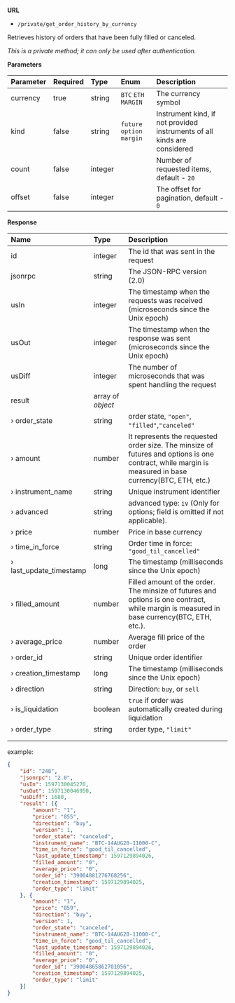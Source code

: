 **URL** 

- `/private/get_order_history_by_currency`

Retrieves history of orders that have been fully filled or canceled.



*This is a private method; it can only be used after authentication.*

**Parameters** 

| Parameter | Required | Type    | Enum                       | Description                                                  |
| :-------- | :------- | :------ | :------------------------- | :----------------------------------------------------------- |
| currency  | true     | string  | `BTC` `ETH` `MARGIN`       | The currency symbol                                          |
| kind      | false    | string  | `future` `option` `margin` | Instrument kind, if not provided instruments of all kinds are considered |
| count     | false    | integer |                            | Number of requested items, default - `20`                    |
| offset    | false    | integer |                            | The offset for pagination, default - `0`                     |



**Response**

| Name                    | Type              | Description                                                  |
| :---------------------- | :---------------- | :----------------------------------------------------------- |
| id                      | integer           | The id that was sent in the request                          |
| jsonrpc                 | string            | The JSON-RPC version (2.0)                                   |
| usIn                    | integer           | The timestamp when the requests was received (microseconds since the Unix epoch) |
| usOut                   | integer           | The timestamp when the response was sent (microseconds since the Unix epoch) |
| usDiff                  | integer           | The number of microseconds that was spent handling the request |
| result                  | array of *object* |                                                              |
| › order_state           | string            | order state, `"open"`, `"filled"`,`"canceled"`               |
| › amount                | number            | It represents the requested order size. The minsize of futures and options is one contract, while margin is measured in base currency(BTC, ETH, etc.)                      |
| › instrument_name       | string            | Unique instrument identifier                                 |
| › advanced              | string            | advanced type: `iv` (Only for options; field is omitted if not applicable). |
| › price                 | number            | Price in base currency                                       |
| › time_in_force         | string            | Order time in force: `"good_til_cancelled"`                  |
| › last_update_timestamp | long              | The timestamp (milliseconds since the Unix epoch)            |
| › filled_amount         | number            | Filled amount of the order. The minsize of futures and options is one contract, while margin is measured in base currency(BTC, ETH, etc.). |
| › average_price         | number            | Average fill price of the order                              |
| › order_id              | string            | Unique order identifier                                      |
| › creation_timestamp    | long              | The timestamp (milliseconds since the Unix epoch)            |
| › direction             | string            | Direction: `buy`, or `sell`                                  |
| › is_liquidation        | boolean           | `true` if order was automatically created during liquidation |
| › order_type            | string            | order type, `"limit"`                                        |
|                         |                   |                                                              |
|                         |                   |                                                              |

example:

```json
{
	"id": "248",
	"jsonrpc": "2.0",
	"usIn": 1597130045270,
	"usOut": 1597130046950,
	"usDiff": 1680,
	"result": [{
		"amount": "1",
		"price": "855",
		"direction": "buy",
		"version": 1,
		"order_state": "canceled",
		"instrument_name": "BTC-14AUG20-11000-C",
		"time_in_force": "good_til_cancelled",
		"last_update_timestamp": 1597129894026,
		"filled_amount": "0",
		"average_price": "0",
		"order_id": "39004881276768256",
		"creation_timestamp": 1597129894025,
		"order_type": "limit"
	}, {
		"amount": "1",
		"price": "859",
		"direction": "buy",
		"version": 1,
		"order_state": "canceled",
		"instrument_name": "BTC-14AUG20-11000-C",
		"time_in_force": "good_til_cancelled",
		"last_update_timestamp": 1597129894026,
		"filled_amount": "0",
		"average_price": "0",
		"order_id": "39004865862701056",
		"creation_timestamp": 1597129894025,
		"order_type": "limit"
	}]
}
```



